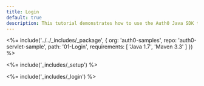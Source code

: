 ```yaml
---
title: Login
default: true
description: This tutorial demonstrates how to use the Auth0 Java SDK to add authentication and authorization to your web app
---
```


<%= include('../../_includes/_package', {
  org: 'auth0-samples',
  repo: 'auth0-servlet-sample',
  path: '01-Login',
  requirements: [
    'Java 1.7',
    'Maven 3.3'
  ]
}) %>

<%= include('_includes/_setup') %>

<%= include('_includes/_login') %>
